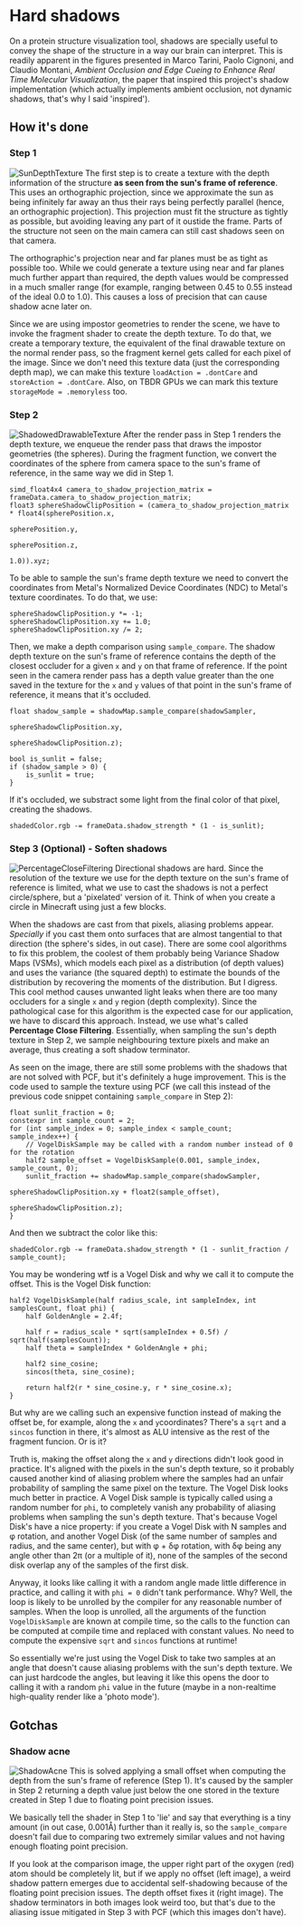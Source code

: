 # Hard shadows

On a protein structure visualization tool, shadows are specially useful to convey the shape of the structure in a way our brain can interpret. This is readily apparent in the figures presented in Marco Tarini, Paolo Cignoni, and Claudio Montani, _Ambient Occlusion and Edge Cueing to Enhance Real Time Molecular Visualization_, the paper that inspired this project's shadow implementation (which actually implements ambient occlusion, not dynamic shadows, that's why I said 'inspired').

## How it's done

### Step 1

![SunDepthTexture](Figures/SunDepthTexture.png)
The first step is to create a texture with the depth information of the structure **as seen from the sun's frame of reference**. This uses an orthographic projection, since we approximate the sun as being infinitely far away an thus their rays being perfectly parallel (hence, an orthographic projection). This projection must fit the structure as tightly as possible, but avoiding leaving any part of it oustide the frame. Parts of the structure not seen on the main camera can still cast shadows seen on that camera.

The orthographic's projection near and far planes must be as tight as possible too. While we could generate a texture using near and far planes much further appart than required, the depth values would be compressed in a much smaller range (for example, ranging between 0.45 to 0.55 instead of the ideal 0.0 to 1.0). This causes a loss of precision that can cause shadow acne later on.

Since we are using impostor geometries to render the scene, we have to invoke the fragment shader to create the depth texture. To do that, we create a temporary texture, the equivalent of the final drawable texture on the normal render pass, so the fragment kernel gets called for each pixel of the image. Since we don't need this texture data (just the corresponding depth map), we can make this texture `loadAction = .dontCare` and `storeAction = .dontCare`. Also, on TBDR GPUs we can mark this texture `storageMode = .memoryless` too.

### Step 2
![ShadowedDrawableTexture](Figures/ShadowedDrawableTexture.png)
After the render pass in Step 1 renders the depth texture, we enqueue the render pass that draws the impostor geometries (the spheres). During the fragment function, we convert the coordinates of the sphere from camera space to the sun's frame of reference, in the same way we did in Step 1. 

```Metal
simd_float4x4 camera_to_shadow_projection_matrix = frameData.camera_to_shadow_projection_matrix;
float3 sphereShadowClipPosition = (camera_to_shadow_projection_matrix * float4(spherePosition.x,
                                                                               spherePosition.y,
                                                                               spherePosition.z,
                                                                               1.0)).xyz;
```

To be able to sample the sun's frame depth texture we need to convert the coordinates from Metal's Normalized Device Coordinates (NDC) to Metal's texture coordinates. To do that, we use:

```Metal
sphereShadowClipPosition.y *= -1;
sphereShadowClipPosition.xy += 1.0;
sphereShadowClipPosition.xy /= 2;
```

Then, we make a depth comparison using `sample_compare`. The shadow depth texture on the sun's frame of reference contains the depth of the closest occluder for a given `x` and `y` on that frame of reference. If the point seen in the camera render pass has a depth value greater than the one saved in the texture for the `x` and `y` values of that point in the sun's frame of reference, it means that it's occluded.

```Metal
float shadow_sample = shadowMap.sample_compare(shadowSampler,
                                               sphereShadowClipPosition.xy,
                                               sphereShadowClipPosition.z);
    
bool is_sunlit = false;
if (shadow_sample > 0) {
    is_sunlit = true;
}
```

If it's occluded, we substract some light from the final color of that pixel, creating the shadows.

```Metal
shadedColor.rgb -= frameData.shadow_strength * (1 - is_sunlit);
```

### Step 3 (Optional) - Soften shadows
![PercentageCloseFiltering](Figures/PercentageCloseFiltering.png)
Directional shadows are hard. Since the resolution of the texture we use for the depth texture on the sun's frame of reference is limited, what we use to cast the shadows is not a perfect circle/sphere, but a 'pixelated' version of it. Think of when you create a circle in Minecraft using just a few blocks.

When the shadows are cast from that pixels, aliasing problems appear. _Specially_ if you cast them onto surfaces that are almost tangential to that direction (the sphere's sides, in out case). There are some cool algorithms to fix this problem, the coolest of them probably being Variance Shadow Maps (VSMs), which models each pixel as a distribution (of depth values) and uses the variance (the squared depth) to estimate the bounds of the distribution by recovering the moments of the distribution. But I digress. This cool method causes unwanted light leaks when there are too many occluders for a single `x` and `y` region (depth complexity). Since the pathological case for this algorithm is the expected case for our application, we have to discard this approach. Instead, we use what's called **Percentage Close Filtering**. Essentially, when sampling the sun's depth texture in Step 2, we sample neighbouring texture pixels and make an average, thus creating a soft shadow terminator.

As seen on the image, there are still some problems with the shadows that are not solved with PCF, but it's definitely a huge improvement. This is the code used to sample the texture using PCF (we call this instead of the previous code snippet containing `sample_compare` in Step 2):

```Metal
float sunlit_fraction = 0;
constexpr int sample_count = 2;
for (int sample_index = 0; sample_index < sample_count; sample_index++) {
    // VogelDiskSample may be called with a random number instead of 0 for the rotation
    half2 sample_offset = VogelDiskSample(0.001, sample_index, sample_count, 0);
    sunlit_fraction += shadowMap.sample_compare(shadowSampler,
                                                sphereShadowClipPosition.xy + float2(sample_offset),
                                                sphereShadowClipPosition.z);
}
```

And then we subtract the color like this:

```Metal
shadedColor.rgb -= frameData.shadow_strength * (1 - sunlit_fraction / sample_count);
```

You may be wondering wtf is a Vogel Disk and why we call it to compute the offset. This is the Vogel Disk function:

```Metal
half2 VogelDiskSample(half radius_scale, int sampleIndex, int samplesCount, float phi) {
    half GoldenAngle = 2.4f;

    half r = radius_scale * sqrt(sampleIndex + 0.5f) / sqrt(half(samplesCount));
    half theta = sampleIndex * GoldenAngle + phi;

    half2 sine_cosine;
    sincos(theta, sine_cosine);
  
    return half2(r * sine_cosine.y, r * sine_cosine.x);
}
```

But why are we calling such an expensive function instead of making the offset be, for example, along the `x` and `y`coordinates? There's a `sqrt` and a `sincos` function in there, it's almost as ALU intensive as the rest of the fragment funcion. Or is it?

Truth is, making the offset along the `x` and `y` directions didn't look good in practice. It's aligned with the pixels in the sun's depth texture, so it probably caused another kind of aliasing problem where the samples had an unfair probability of sampling the same pixel on the texture. The Vogel Disk looks much better in practice. A Vogel Disk sample is typically called using a random number for `phi`, to completely vanish any probability of aliasing problems when sampling the sun's depth texture. That's because Vogel Disk's have a nice property: if you create a Vogel Disk with N samples and φ rotation, and another Vogel Disk (of the same number of samples and radius, and the same center), but with φ + δφ rotation, with δφ being any angle other than 2π (or a multiple of it), none of the samples of the second disk overlap any of the samples of the first disk.

Anyway, it looks like calling it with a random angle made little difference in practice, and calling it with `phi = 0` didn't tank performance. Why? Well, the loop is likely to be unrolled by the compiler for any reasonable number of samples. When the loop is unrolled, all the arguments of the function `VogelDiskSample` are known at compile time, so the calls to the function can be computed at compile time and replaced with constant values. No need to compute the expensive `sqrt` and `sincos` functions at runtime!

So essentially we're just using the Vogel Disk to take two samples at an angle that doesn't cause aliasing problems with the sun's depth texture. We can just hardcode the angles, but leaving it like this opens the door to calling it with a random `phi` value in the future (maybe in a non-realtime high-quality render like a 'photo mode').

## Gotchas

### Shadow acne
![ShadowAcne](Figures/ShadowAcne.png)
This is solved applying a small offset when computing the depth from the sun's frame of reference (Step 1). It's caused by the sampler in Step 2 returning a depth value just below the one stored in the texture created in Step 1 due to floating point precision issues.

We basically tell the shader in Step 1 to 'lie' and say that everything is a tiny amount (in out case, 0.001Å) further than it really is, so the `sample_compare` doesn't fail due to comparing two extremely similar values and not having enough floating point precision.

If you look at the comparison image, the upper right part of the oxygen (red) atom should be completely lit, but if we apply no offset (left image), a weird shadow pattern emerges due to accidental self-shadowing because of the floating point precision issues. The depth offset fixes it (right image). The shadow terminators in both images look weird too, but that's due to the aliasing issue mitigated in Step 3 with PCF (which this images don't have).